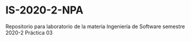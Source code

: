 # IS-2020-2-NPA
Repositorio para laboratorio de la materia Ingeniería de Software semestre 2020-2
Práctica 03
